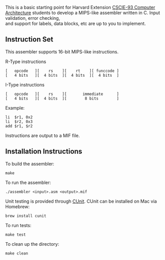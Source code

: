 This is a basic starting point for Harvard Extension [CSCIE-93 Computer Architecture](http://sites.fas.harvard.edu/~cscie287/) students to develop a MIPS-like assembler written in C. Input validation, error checking,  
and support for labels, data blocks, etc are up to you to implement.

## Instruction Set

This assembler supports 16-bit MIPS-like instructions.

R-Type instructions
```
[   opcode   ][    rs    ][    rt    ][ funccode ]
[   4 bits   ][  4 bits  ][  4 bits  ][  4 bits  ]
```

I-Type instructions
```
[   opcode   ][    rs    ][       immediate      ]
[   4 bits   ][  4 bits  ][        8 bits        ]
```
Example:
```
li  $r1, 0x2
li  $r2, 0x3
add $r1, $r2
```

Instructions are output to a MIF file.

## Installation Instructions

To build the assembler:

```make```

To run the assembler:

```./assembler <input>.asm <output>.mif```

Unit testing is provided through [CUnit](http://cunit.sourceforge.net/doc/index.html). CUnit can be installed on Mac via Homebrew:

```brew install cunit```

To run tests:

```make test```

To clean up the directory:

```make clean```
